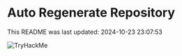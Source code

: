 # Auto Regenerate Repository

This README was last updated: 2024-10-23 23:07:53

 ![TryHackMe](https://tryhackme.com/badge/533634)